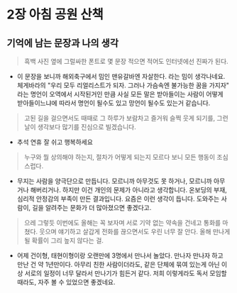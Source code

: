 # 2장 아침 공원 산책

## 기억에 남는 문장과 나의 생각
> 흑백 사진 옆에 그럴싸한 폰트로 몇 문장 적으면 적어도 인터넷에선 진짜가 된다.

- 이 문장을 보니까 해외축구에서 밈인 맨유갈바엔 자살한다. 라는 밈이 생각나네요. 체게바라의 "우리 모두 리얼리스트가 되자. 그러나 가슴속엔 불가능한 꿈을 가지자" 라는 명언이 오역에서 시작된거인 만큼 사실 모든 말은 받아들이는 사람이 어떻게 받아들이느냐에 따라서 명언이 될수도 있고 망언이 될수도 있는거 같습니다.

> 고된 길을 걸으면서도 때때로 그 하루가 보람차고 즐거워 슬쩍 웃게 되기를, 그런 날이 생각보다 많기를 진심으로 빌겠습니다.

- 추석 연휴 잘 쉬고 행복하세요

> 누구와 뭘 상의해야 하는지, 절차가 어떻게 되는지 모르다 보니 모든 행동이 조심스럽다.

- 무지는 사람을 양극단으로 만듭니다. 모르니까 아무것도 못 하거나, 모르니까 아무거나 해버리거나. 하지만 이건 개인의 문제가 아니라고 생각합니다. 온보딩의 부재, 심리적 안정감의 부족이 만든 결과입니다.
요즘은 이런 생각이 듭니다. 도와주는 사람이, 길을 알려주는 문화가 더 많아졌으면 좋겠다고.


> 으레 그렇듯 이번에도 올해는 꼭 보자며 서로 기약 없는 약속을 건네고 통화를 마쳤다. 웃으며 얘기하고 살갑게 전화를 끊으면서도 우린 너무 잘 안다. 올해 만나게 될 확률이 그리 높지 않다는 걸.

- 어제 건이형, 태현이형이랑 오랜만에 3명에서 만나서 놀았다. 만나자 만나자 하고 만난 건 약 1년만이다. 아무리 친한 사람이더라도, 같은 단체에 묶여 있는게 아닌 이상 서로의 일정이 너무 달라서 만나기가 힘든거 같다. 저희 이렇게라도 독서 모임할때라도, 자주 볼 수 있었으면 좋겠네요.